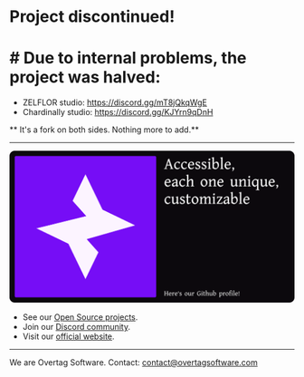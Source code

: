 # Project discontinued!
#  # Due to internal problems, the project was halved:
* ZELFLOR studio: https://discord.gg/mT8jQkqWgE
* Chardinally studio: https://discord.gg/KJYrn9qDnH

** It's a fork on both sides. Nothing more to add.**

----
![Overtag](https://github.com/OverTag-Software/.github/blob/main/profile/Frame%20511.png)


* See our [Open Source projects](https://github.com/orgs/OverTag-Software/projects).
* Join our [Discord community](https://discord.gg/ezaPtvb753).
* Visit our [official website](https://overtagsoftware.com).



----

We are Overtag Software. Contact: contact@overtagsoftware.com
